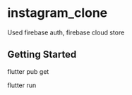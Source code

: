 # instagram_clone

Used firebase auth, firebase cloud store

## Getting Started

flutter pub get

flutter run
